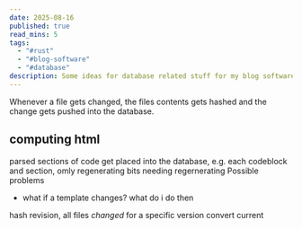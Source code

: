 ```yaml
---
date: 2025-08-16
published: true
read_mins: 5
tags:
  - "#rust"
  - "#blog-software"
  - "#database"
description: Some ideas for database related stuff for my blog software
---
```

Whenever a file gets changed, the files contents gets hashed and the change gets pushed into the database.

## computing html
parsed sections of code get placed into the database, e.g. each codeblock and section, omly regenerating bits needing regernerating
Possible problems
- what if a template changes? what do i do then

hash revision, all files *changed* for a specific version
convert current 